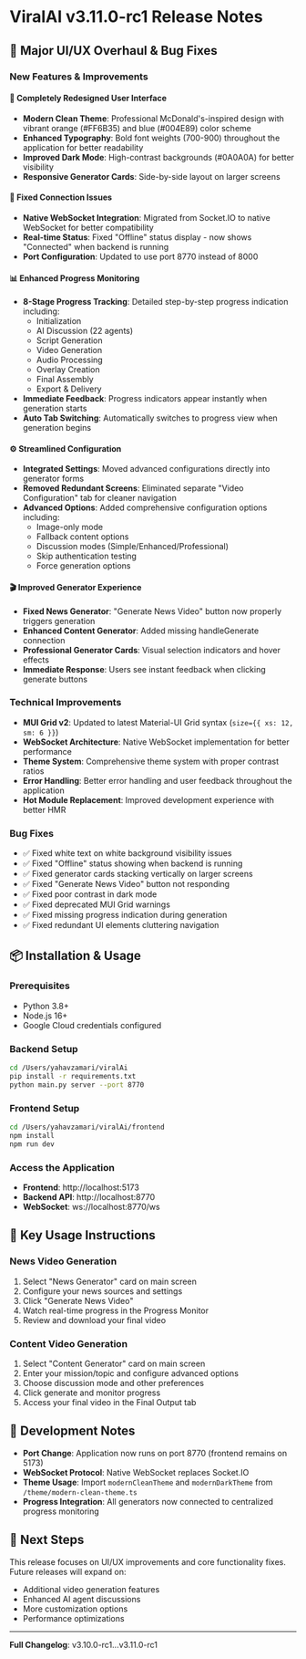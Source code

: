 # ViralAI v3.11.0-rc1 Release Notes

## 🎨 Major UI/UX Overhaul & Bug Fixes

### New Features & Improvements

#### 🎯 **Completely Redesigned User Interface**
- **Modern Clean Theme**: Professional McDonald's-inspired design with vibrant orange (#FF6B35) and blue (#004E89) color scheme
- **Enhanced Typography**: Bold font weights (700-900) throughout the application for better readability
- **Improved Dark Mode**: High-contrast backgrounds (#0A0A0A) for better visibility
- **Responsive Generator Cards**: Side-by-side layout on larger screens

#### 🔌 **Fixed Connection Issues**  
- **Native WebSocket Integration**: Migrated from Socket.IO to native WebSocket for better compatibility
- **Real-time Status**: Fixed "Offline" status display - now shows "Connected" when backend is running
- **Port Configuration**: Updated to use port 8770 instead of 8000

#### 📊 **Enhanced Progress Monitoring**
- **8-Stage Progress Tracking**: Detailed step-by-step progress indication including:
  - Initialization
  - AI Discussion (22 agents)
  - Script Generation
  - Video Generation
  - Audio Processing
  - Overlay Creation
  - Final Assembly
  - Export & Delivery
- **Immediate Feedback**: Progress indicators appear instantly when generation starts
- **Auto Tab Switching**: Automatically switches to progress view when generation begins

#### ⚙️ **Streamlined Configuration**
- **Integrated Settings**: Moved advanced configurations directly into generator forms
- **Removed Redundant Screens**: Eliminated separate "Video Configuration" tab for cleaner navigation
- **Advanced Options**: Added comprehensive configuration options including:
  - Image-only mode
  - Fallback content options
  - Discussion modes (Simple/Enhanced/Professional)
  - Skip authentication testing
  - Force generation options

#### 🎬 **Improved Generator Experience**
- **Fixed News Generator**: "Generate News Video" button now properly triggers generation
- **Enhanced Content Generator**: Added missing handleGenerate connection
- **Professional Generator Cards**: Visual selection indicators and hover effects
- **Immediate Response**: Users see instant feedback when clicking generate buttons

### Technical Improvements

- **MUI Grid v2**: Updated to latest Material-UI Grid syntax (`size={{ xs: 12, sm: 6 }}`)
- **WebSocket Architecture**: Native WebSocket implementation for better performance
- **Theme System**: Comprehensive theme system with proper contrast ratios
- **Error Handling**: Better error handling and user feedback throughout the application
- **Hot Module Replacement**: Improved development experience with better HMR

### Bug Fixes

- ✅ Fixed white text on white background visibility issues
- ✅ Fixed "Offline" status showing when backend is running  
- ✅ Fixed generator cards stacking vertically on larger screens
- ✅ Fixed "Generate News Video" button not responding
- ✅ Fixed poor contrast in dark mode
- ✅ Fixed deprecated MUI Grid warnings
- ✅ Fixed missing progress indication during generation
- ✅ Fixed redundant UI elements cluttering navigation

## 📦 Installation & Usage

### Prerequisites
- Python 3.8+ 
- Node.js 16+
- Google Cloud credentials configured

### Backend Setup
```bash
cd /Users/yahavzamari/viralAi
pip install -r requirements.txt
python main.py server --port 8770
```

### Frontend Setup  
```bash
cd /Users/yahavzamari/viralAi/frontend
npm install
npm run dev
```

### Access the Application
- **Frontend**: http://localhost:5173
- **Backend API**: http://localhost:8770
- **WebSocket**: ws://localhost:8770/ws

## 🎯 Key Usage Instructions

### News Video Generation
1. Select "News Generator" card on main screen
2. Configure your news sources and settings
3. Click "Generate News Video" 
4. Watch real-time progress in the Progress Monitor
5. Review and download your final video

### Content Video Generation  
1. Select "Content Generator" card on main screen
2. Enter your mission/topic and configure advanced options
3. Choose discussion mode and other preferences
4. Click generate and monitor progress
5. Access your final video in the Final Output tab

## 🔧 Development Notes

- **Port Change**: Application now runs on port 8770 (frontend remains on 5173)
- **WebSocket Protocol**: Native WebSocket replaces Socket.IO
- **Theme Usage**: Import `modernCleanTheme` and `modernDarkTheme` from `/theme/modern-clean-theme.ts`
- **Progress Integration**: All generators now connected to centralized progress monitoring

## 🚀 Next Steps

This release focuses on UI/UX improvements and core functionality fixes. Future releases will expand on:
- Additional video generation features
- Enhanced AI agent discussions
- More customization options
- Performance optimizations

---

**Full Changelog**: v3.10.0-rc1...v3.11.0-rc1